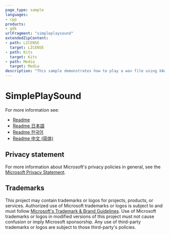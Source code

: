 ```yaml
---
page_type: sample
languages:
- cpp
products:
- gdk
urlFragment: "simpleplaysound"
extendedZipContent:
- path: LICENSE
  target: LICENSE
- path: Kits
  target: Kits
- path: Media
  target: Media
description: "This sample demonstrates how to play a wav file using XAudio2 on the Xbox."
---
```


# SimplePlaySound

For more information see: 
- [Readme](https://github.com/microsoft/Xbox-GDK-Samples/blob/main/Samples/Audio/SimplePlaySound/readme_en-us.md)
- [Readme 日本語](https://github.com/microsoft/Xbox-GDK-Samples/blob/main/Samples/Audio/SimplePlaySound/readme_ja-jp.md)
- [Readme 한국어](https://github.com/microsoft/Xbox-GDK-Samples/blob/main/Samples/Audio/SimplePlaySound/readme_ko-kr.md)
- [Readme 中文 (简体)](https://github.com/microsoft/Xbox-GDK-Samples/blob/main/Samples/Audio/SimplePlaySound/readme_zh-cn.md)

## Privacy statement

For more information about Microsoft's privacy policies in general, see the [Microsoft Privacy Statement](https://privacy.microsoft.com/privacystatement/).

## Trademarks

This project may contain trademarks or logos for projects, products, or services. Authorized use of Microsoft trademarks or logos is subject to and must follow [Microsoft's Trademark & Brand Guidelines](https://www.microsoft.com/en-us/legal/intellectualproperty/trademarks/usage/general). Use of Microsoft trademarks or logos in modified versions of this project must not cause confusion or imply Microsoft sponsorship. Any use of third-party trademarks or logos are subject to those third-party's policies.
